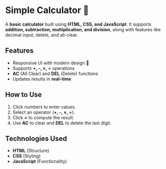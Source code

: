 # Simple Calculator 🧮

A **basic calculator** built using **HTML, CSS, and JavaScript**. It supports **addition, subtraction, multiplication, and division**, along with features like decimal input, delete, and all-clear.

## Features
- Responsive UI with modern design 🎨  
- Supports **+, -, ×, ÷** operations  
- **AC** (All Clear) and **DEL** (Delete) functions  
- Updates results in **real-time**  

## How to Use  
1. Click numbers to enter values.  
2. Select an operator (**+, -, ×, ÷**).  
3. Click **=** to compute the result.  
4. Use **AC** to clear and **DEL** to delete the last digit.  

## Technologies Used  
- **HTML** (Structure)  
- **CSS** (Styling)  
- **JavaScript** (Functionality)